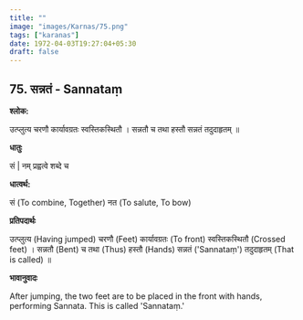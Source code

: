 ```yaml
---
title: ""
image: "images/Karnas/75.png"
tags: ["karanas"]
date: 1972-04-03T19:27:04+05:30
draft: false
---
```


## 75. सन्नतं - Sannataṃ

**श्लोक:**

उत्प्लुत्य चरणौ कार्यावग्रतः स्वस्तिकस्थितौ । सन्नतौ च तथा हस्तौ सन्नतं तदुदाहृतम् ॥

**धातुः**

सं |
नम् प्रह्वत्वे शब्दे च

**धात्वर्थ:**

सं (To combine, Together)
नत​ (To salute, To bow)

**प्रतिपदार्थः**

उत्प्लुत्य (Having jumped) चरणौ (Feet) कार्यावग्रतः (To front) स्वस्तिकस्थितौ (Crossed feet) । सन्नतौ (Bent) च तथा (Thus) हस्तौ (Hands) सन्नतं ('Sannataṃ') तदुदाहृतम् (That is called) ॥

**भावानुवादः**

After jumping, the two feet are to be placed in the front with hands, performing Sannata. This is called 'Sannataṃ.' 